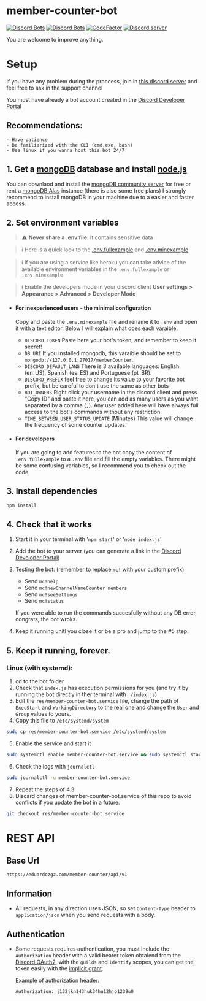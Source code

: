 # member-counter-bot
[![Discord Bots](https://discordbots.org/api/widget/status/478567255198662656.svg)](https://discordbots.org/bot/478567255198662656) [![Discord Bots](https://discordbots.org/api/widget/servers/478567255198662656.svg)](https://discordbots.org/bot/478567255198662656)
[![CodeFactor](https://www.codefactor.io/repository/github/eduardozgz/member-counter-bot/badge)](https://www.codefactor.io/repository/github/eduardozgz/member-counter-bot)
[![Discord server](https://discordapp.com/api/guilds/614777317733957632/widget.png?style=shield)](https://discord.gg/g4MfV6N)

You are welcome to improve anything.

# Setup
If you have any problem during the proccess, join in [this discord server](https://discord.gg/g4MfV6N) and feel free to ask in the support channel

You must have already a bot account created in the [Discord Developer Portal](https://discordapp.com/developers/applications/)

## Recommendations:
    - Have patience
    - Be familiarized with the CLI (cmd.exe, bash)
    - Use linux if you wanna host this bot 24/7

## 1. Get a [mongoDB](https://www.mongodb.com/) database and install [node.js](https://nodejs.org/en/)

You can downlaod and install the [mongoDB community server](https://www.mongodb.com/download-center/community) for free or rent a [mongoDB Alas](https://www.mongodb.com/download-center/cloud) instance (there is also some free plans) I strongly recommend to install mongoDB in your machine due to a easier and faster access.

## 2. Set environment variables
> :warning: **Never share a .env file**: It contains sensitive data

> :information_source: Here is a quick look to the [.env.fullexample](https://github.com/eduardozgz/member-counter-bot/blob/master/.env.fullexample) and [.env.minexample](https://github.com/eduardozgz/member-counter-bot/blob/master/.env.minexample)

> :information_source: If you are using a service like heroku you can take advice of the available environment variables in the `.env.fullexample` or `.env.minexample`

> :information_source: Enable the developers mode in your discord client **User settings > Appearance > Advanced > Developer Mode**

- #### For inexperienced users - the minimal configuration
    Copy and paste the `.env.minexample` file and rename it to `.env` and open it with a text editor. Below I will explain what does each varaible.

    - `DISCORD_TOKEN` Paste here your bot's token, and remember to keep it secret!
    - `DB_URI` If you installed mongodb, this varaible should be set to `mongodb://127.0.0.1:27017/memberCounter`.
    - `DISCORD_DEFAULT_LANG` There is 3 available languages: English (en_US), Spanish (es_ES) and Portuguese (pt_BR).
    - `DISCORD_PREFIX` feel free to change its value to your favorite bot prefix, but be careful to don't use the same as other bots
    - `BOT_OWNERS` Right click your username in the discord client and press "Copy ID" and paste it here, you can add as many users as you want separated by a comma (`,`). Any user added here will have always full access to the bot's commands without any restriction.
    - `TIME_BETWEEN_USER_STATUS_UPDATE` (Minutes) This value will change the frequency of some counter updates.


- #### For developers
    If you are going to add features to the bot copy the content of `.env.fullexample` to a `.env` file and fill the empty variables. There might be some confusing variables, so I recommend you to check out the code.


## 3. Install dependencies
```sh
npm install
```

## 4. Check that it works

1. Start it in your terminal with '``npm start``' or '``node index.js``'
2. Add the bot to your server (you can generate a link in the [Discord Developer Portal](https://discordapp.com/developers/applications/))
3. Testing the bot: (remember to replace `mc!` with your custom prefix)
    - Send `mc!help`
    - Send `mc!newChannelNameCounter members`
    - Send `mc!seeSettings`
    - Send `mc!status`
  
    If you were able to run the commands succesfully without any DB error, congrats, the bot wroks.

4. Keep it running unitl you close it or be a pro and jump to the #5 step.


## 5. Keep it running, forever.

### Linux (with systemd):
1. cd to the bot folder
2. Check that `index.js` has execution permissions for you (and try it by running the bot directly in ther terminal with `./index.js`)
3. Edit the `res/member-counter-bot.service` file, change the path of `ExecStart` and `WorkingDirectory` to the real one and change the `User` and `Group` values to yours.
4. Copy this file to `/etc/systemd/system`
```sh
sudo cp res/member-counter-bot.service /etc/systemd/system
```
5. Enable the service and start it 
```sh
sudo systemctl enable member-counter-bot.service && sudo systemctl start member-counter-bot.service
```
6. Check the logs with `journalctl`
```sh
sudo journalctl -u member-counter-bot.service
```
7. Repeat the steps of 4.3
8. Discard changes of member-counter-bot.service of this repo to avoid conflicts if you update the bot in a future.
```sh
git checkout res/member-counter-bot.service
```


# REST API

## Base Url

```
https://eduardozgz.com/member-counter/api/v1
```

## Information
- All requests, in any direction uses JSON, so set `Content-Type` header to `application/json` when you send requests with a body.

## Authentication
- Some requests requires authentication, you must include the `Authorization` header with a valid bearer token obtaiend from the [Discord OAuth2](https://discordapp.com/developers/docs/topics/oauth2), with the `guilds` and `identify` scopes, you can get the token easily with the [implicit grant](https://discordapp.com/developers/docs/topics/oauth2#implicit-grant).
  
  Example of authorization header:
  ```
  Authorization: j132jkn143huk34hu12hjo1239u0
  ```
